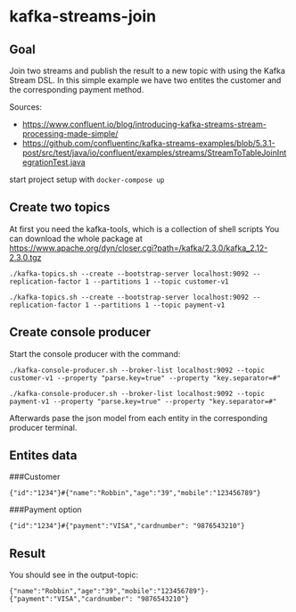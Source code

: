 # kafka-streams-join
## Goal
Join two streams and publish the result to a new topic with using the Kafka Stream DSL.
In this simple example we have two entites the customer and the corresponding payment method.

Sources:
* https://www.confluent.io/blog/introducing-kafka-streams-stream-processing-made-simple/
* https://github.com/confluentinc/kafka-streams-examples/blob/5.3.1-post/src/test/java/io/confluent/examples/streams/StreamToTableJoinIntegrationTest.java

start project setup with ```docker-compose up```

## Create two topics
At first you need the kafka-tools, which is a collection of shell scripts
You can download the whole package at https://www.apache.org/dyn/closer.cgi?path=/kafka/2.3.0/kafka_2.12-2.3.0.tgz

```
./kafka-topics.sh --create --bootstrap-server localhost:9092 --replication-factor 1 --partitions 1 --topic customer-v1
```
```
./kafka-topics.sh --create --bootstrap-server localhost:9092 --replication-factor 1 --partitions 1 --topic payment-v1
```

## Create console producer
Start the console producer with the command:
```
./kafka-console-producer.sh --broker-list localhost:9092 --topic customer-v1 --property "parse.key=true" --property "key.separator=#"
```
```
./kafka-console-producer.sh --broker-list localhost:9092 --topic payment-v1 --property "parse.key=true" --property "key.separator=#"
```
Afterwards pase the json model from each entity in the corresponding producer terminal.
## Entites data
###Customer
```
{"id":"1234"}#{"name":"Robbin","age":"39","mobile":"123456789"}
```
###Payment option
```
{"id":"1234"}#{"payment":"VISA","cardnumber": "9876543210"}
```

## Result
You should see in the output-topic:
```
{"name":"Robbin","age":"39","mobile":"123456789"}-{"payment":"VISA","cardnumber": "9876543210"}
```
